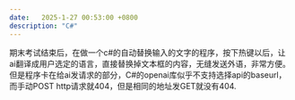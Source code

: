 ```yaml
---
date:   2025-1-27 00:53:00 +0800
description: "C#"
---
```


期末考试结束后，在做一个c#的自动替换输入的文字的程序，按下热键以后，让ai翻译成用户选定的语言，直接替换掉文本框的内容，无缝发送外语，非常方便。但是程序卡在给ai发请求的部分，C#的openai库似乎不支持选择api的baseurl，而手动POST http请求就404，但是相同的地址发GET就没有404.